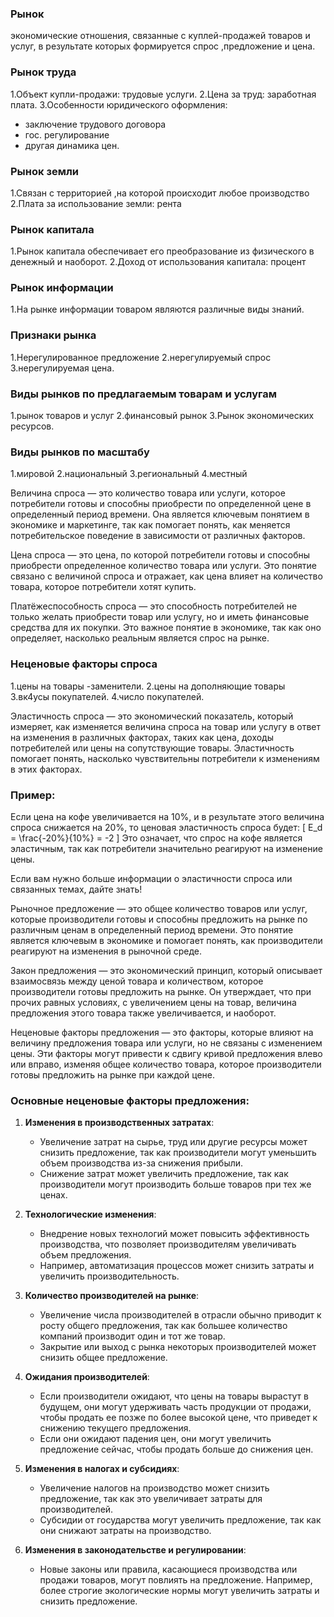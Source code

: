 ### Рынок
экономические отношения, связанные с куплей-продажей товаров и услуг, в результате которых формируется спрос ,предложение и цена.

### Рынок труда
1.Объект купли-продажи: трудовые услуги.
2.Цена за труд: заработная плата.
3.Особенности юридического оформления:
- заключение трудового договора
- гос. регулирование
- другая динамика цен.

### Рынок земли
1.Связан с территорией ,на которой происходит любое производство 
2.Плата за использование земли: рента

### Рынок капитала
1.Рынок капитала обеспечивает его преобразование из физического в денежный и наоборот.
2.Доход от использования капитала: процент 

### Рынок информации
1.На рынке информации товаром являются различные виды знаний.

### Признаки рынка
1.Нерегулированное предложение
2.нерегулируемый спрос
3.нерегулируемая цена.

### Виды рынков по предлагаемым товарам и услугам
1.рынок товаров и услуг
2.финансовый рынок
3.Рынок экономических ресурсов.

### Виды рынков по масштабу
1.мировой
2.национальный
3.региональный
4.местный

Величина спроса — это количество товара или услуги, которое потребители готовы и способны приобрести по определенной цене в определенный период времени. Она является ключевым понятием в экономике и маркетинге, так как помогает понять, как меняется потребительское поведение в зависимости от различных факторов.

Цена спроса — это цена, по которой потребители готовы и способны приобрести определенное количество товара или услуги. Это понятие связано с величиной спроса и отражает, как цена влияет на количество товара, которое потребители хотят купить.

Платёжеспособность спроса — это способность потребителей не только желать приобрести товар или услугу, но и иметь финансовые средства для их покупки. Это важное понятие в экономике, так как оно определяет, насколько реальным является спрос на рынке.

### Неценовые факторы спроса
1.цены на товары -заменители.
2.цены на дополняющие товары
3.вк4усы покупателей.
4.число покупателей.


Эластичность спроса — это экономический показатель, который измеряет, как изменяется величина спроса на товар или услугу в ответ на изменения в различных факторах, таких как цена, доходы потребителей или цены на сопутствующие товары. Эластичность помогает понять, насколько чувствительны потребители к изменениям в этих факторах.

### Пример:

Если цена на кофе увеличивается на 10%, и в результате этого величина спроса снижается на 20%, то ценовая эластичность спроса будет: [ E_d = \frac{-20%}{10%} = -2 ] Это означает, что спрос на кофе является эластичным, так как потребители значительно реагируют на изменение цены.

Если вам нужно больше информации о эластичности спроса или связанных темах, дайте знать!



Рыночное предложение — это общее количество товаров или услуг, которые производители готовы и способны предложить на рынке по различным ценам в определенный период времени. Это понятие является ключевым в экономике и помогает понять, как производители реагируют на изменения в рыночной среде.

Закон предложения — это экономический принцип, который описывает взаимосвязь между ценой товара и количеством, которое производители готовы предложить на рынке. Он утверждает, что при прочих равных условиях, с увеличением цены на товар, величина предложения этого товара также увеличивается, и наоборот.


Неценовые факторы предложения — это факторы, которые влияют на величину предложения товара или услуги, но не связаны с изменением цены. Эти факторы могут привести к сдвигу кривой предложения влево или вправо, изменяя общее количество товара, которое производители готовы предложить на рынке при каждой цене.

### Основные неценовые факторы предложения:

1. **Изменения в производственных затратах**:
    
    - Увеличение затрат на сырье, труд или другие ресурсы может снизить предложение, так как производители могут уменьшить объем производства из-за снижения прибыли.
    - Снижение затрат может увеличить предложение, так как производители могут производить больше товаров при тех же ценах.
2. **Технологические изменения**:
    
    - Внедрение новых технологий может повысить эффективность производства, что позволяет производителям увеличивать объем предложения.
    - Например, автоматизация процессов может снизить затраты и увеличить производительность.
3. **Количество производителей на рынке**:
    
    - Увеличение числа производителей в отрасли обычно приводит к росту общего предложения, так как большее количество компаний производит один и тот же товар.
    - Закрытие или выход с рынка некоторых производителей может снизить общее предложение.
4. **Ожидания производителей**:
    
    - Если производители ожидают, что цены на товары вырастут в будущем, они могут удерживать часть продукции от продажи, чтобы продать ее позже по более высокой цене, что приведет к снижению текущего предложения.
    - Если они ожидают падения цен, они могут увеличить предложение сейчас, чтобы продать больше до снижения цен.
5. **Изменения в налогах и субсидиях**:
    
    - Увеличение налогов на производство может снизить предложение, так как это увеличивает затраты для производителей.
    - Субсидии от государства могут увеличить предложение, так как они снижают затраты на производство.
6. **Изменения в законодательстве и регулировании**:
    
    - Новые законы или правила, касающиеся производства или продажи товаров, могут повлиять на предложение. Например, более строгие экологические нормы могут увеличить затраты и снизить предложение.